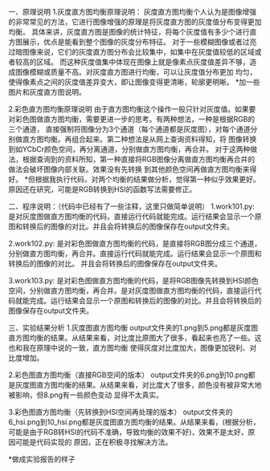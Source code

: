 一、原理说明
1.灰度直方图均衡原理说明：
灰度直方图均衡个人认为是图像增强的非常常见的方法，它进行图像增强的原理是将灰度直方图的灰度值分布变得更加均衡。
具体来讲，灰度直方图是图像的统计特征，将每个灰度值有多少个进行直方图展示，优点是能看到整个图像的灰度分布特征。
对于一些模糊图像或者过亮过暗图像来说，它们的灰度直方图分布会比较集中，如集中在灰度值较低的区域或者较高的区域。
而这种灰度值集中体现在图像上就是像素点灰度值差异不够，造成图像模糊或质量不高。对灰度直方图进行均衡，可以让灰度值分布更加
均匀，使得像素点之间的灰度值差异变大，即让图像变得更清晰，轮廓更明晰。
*加一些图片和灰度直方图说明。

2.彩色直方图均衡原理说明
由于直方图均衡这个操作一般只针对灰度值。如果要对彩色图做直方图均衡，需要更进一步的思考。有两种想法，一种是根据RGB的三个通道，
直接强制将图像分为3个通道（每个通道都是灰度图），对每个通道分别做直方图均衡。再组合起来。第二种想法是从网上查询资料得知，将
图像转换到如YCbCr颜色空间，再分离通道，分别做直方图均衡，再合并。
对于这两种做法，根据查询到的资料所知，第一种直接将RGB图像分离做直方图均衡再合并的做法会破坏图像内部关联。效果没有先转换
到其他颜色空间再做直方图均衡来得好。
*但根据我执行代码，对两个均衡的结果做分析，觉得第一种似乎效果更好。原因还在研究，可能是RGB转换到HSI的函数写法需要修正。

二、程序说明：（代码中已经有了一些注释，这里只做简单说明）
1.work101.py: 
是对灰度图做直方图均衡的代码，直接运行代码就能完成。运行结果会显示一个原图和转换后的图像的对比。并且会将转换后的图像保存在output文件夹。

2.work102.py: 
是对彩色图做直方图均衡的代码，是直接将RGB图分成三个通道，分别做直方图均衡，再合并。直接运行代码就能完成。运行结果会显示一个原图和转换后的图像的对比。
并且会将转换后的图像保存在output文件夹。

3.work103.py: 
是对彩色图做直方图均衡的代码，是将RGB图像先转换到HSI颜色空间，分别做直方图均衡，再合并。是对灰度图做直方图均衡的代码，直接运行代码就能完成。运行结果会显示一个原图和转换后的图像的对比。并且会将转换后的图像保存在output文件夹。

三、实验结果分析
1.灰度图直方图均衡
output文件夹的1.png到5.png都是灰度图直方图均衡的结果。从结果来看，对比度比原图大了很多，看起来也亮了一些。这也和我在原理中说的一致，直方图均衡
使得灰度对比度加大，图像更加锐利、对比度增加。

2.彩色图直方图均衡（直接RGB空间的版本）
output文件夹的6.png到10.png都是灰度图直方图均衡的结果。从结果来看，对比度大了很多，颜色没有被非常大地被影响，但8.png有一些颜色变动
显得不太真实。

3.彩色图直方图均衡（先转换到HSI空间再处理的版本）
output文件夹的6_hsi.png到10_hsi.png都是灰度图直方图均衡的结果。从结果来看，(根据分析，可能是由于RGB转HSI的代码不准确，导致均衡的效果不好)，效果不是太好，原因可能是代码实现的
原因，正在积极寻找解决方法。

*做成实验报告的样子
